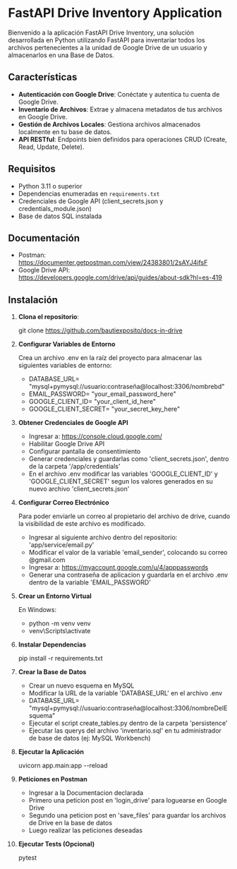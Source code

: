 # FastAPI Drive Inventory Application

Bienvenido a la aplicación FastAPI Drive Inventory, una solución desarrollada en Python utilizando FastAPI para inventariar todos los archivos pertenecientes a la unidad de Google Drive de un usuario y almacenarlos en una Base de Datos.

## Características

- **Autenticación con Google Drive**: Conéctate y autentica tu cuenta de Google Drive.
- **Inventario de Archivos**: Extrae y almacena metadatos de tus archivos en Google Drive.
- **Gestión de Archivos Locales**: Gestiona archivos almacenados localmente en tu base de datos.
- **API RESTful**: Endpoints bien definidos para operaciones CRUD (Create, Read, Update, Delete).

## Requisitos

- Python 3.11 o superior
- Dependencias enumeradas en `requirements.txt`
- Credenciales de Google API (client_secrets.json y credentials_module.json)
- Base de datos SQL instalada

## Documentación

- Postman: https://documenter.getpostman.com/view/24383801/2sAYJ4ifsF
- Google Drive API: https://developers.google.com/drive/api/guides/about-sdk?hl=es-419

## Instalación

1. **Clona el repositorio**:

   git clone https://github.com/bautiexposito/docs-in-drive

2. **Configurar Variables de Entorno**

   Crea un archivo .env en la raíz del proyecto para almacenar las siguientes variables de entorno: 

   - DATABASE_URL= "mysql+pymysql://usuario:contraseña@localhost:3306/nombrebd"
   - EMAIL_PASSWORD= "your_email_password_here"
   - GOOGLE_CLIENT_ID= "your_client_id_here"
   - GOOGLE_CLIENT_SECRET= "your_secret_key_here"

3. **Obtener Credenciales de Google API**

   - Ingresar a: https://console.cloud.google.com/
   - Habilitar Google Drive API
   - Configurar pantalla de consentimiento
   - Generar credenciales y guardarlas como 'client_secrets.json', dentro de la carpeta '/app/credentials'
   - En el archivo .env modificar las variables 'GOOGLE_CLIENT_ID' y 'GOOGLE_CLIENT_SECRET' segun los valores generados en su nuevo archivo 'client_secrets.json'

4. **Configurar Correo Electrónico**

   Para poder enviarle un correo al propietario del archivo de drive, cuando la visibilidad de este archivo es modificado.

   - Ingresar al siguiente archivo dentro del repositorio: 'app/service/email.py'
   - Modificar el valor de la variable 'email_sender', colocando su correo @gmail.com
   - Ingresar a: https://myaccount.google.com/u/4/apppasswords
   - Generar una contraseña de aplicacion y guardarla en el archivo .env dentro de la variable 'EMAIL_PASSWORD'

5. **Crear un Entorno Virtual**
   
   En Windows:

   - python -m venv venv
   - venv\Scripts\activate

6. **Instalar Dependencias**

   pip install -r requirements.txt

7. **Crear la Base de Datos**

   - Crear un nuevo esquema en MySQL
   - Modificar la URL de la variable 'DATABASE_URL' en el archivo .env
   - DATABASE_URL= "mysql+pymysql://usuario:contraseña@localhost:3306/nombreDelEsquema"
   - Ejecutar el script create_tables.py dentro de la carpeta 'persistence'
   - Ejecutar las querys del archivo 'inventario.sql' en tu administrador de base de datos (ej: MySQL Workbench)

8. **Ejecutar la Aplicación**

   uvicorn app.main:app --reload

9. **Peticiones en Postman**

   - Ingresar a la Documentacion declarada
   - Primero una peticion post en 'login_drive' para loguearse en Google Drive
   - Segundo una peticion post en 'save_files' para guardar los archivos de Drive en la base de datos
   - Luego realizar las peticiones deseadas

9. **Ejecutar Tests (Opcional)**

   pytest

